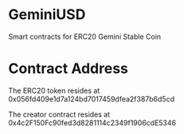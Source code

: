# GeminiUSD

Smart contracts for ERC20 Gemini Stable Coin 

# Contract Address

The ERC20 token resides at 0x056fd409e1d7a124bd7017459dfea2f387b6d5cd

The creator contract resides at 0x4c2F150Fc90fed3d8281114c2349f1906cdE5346
